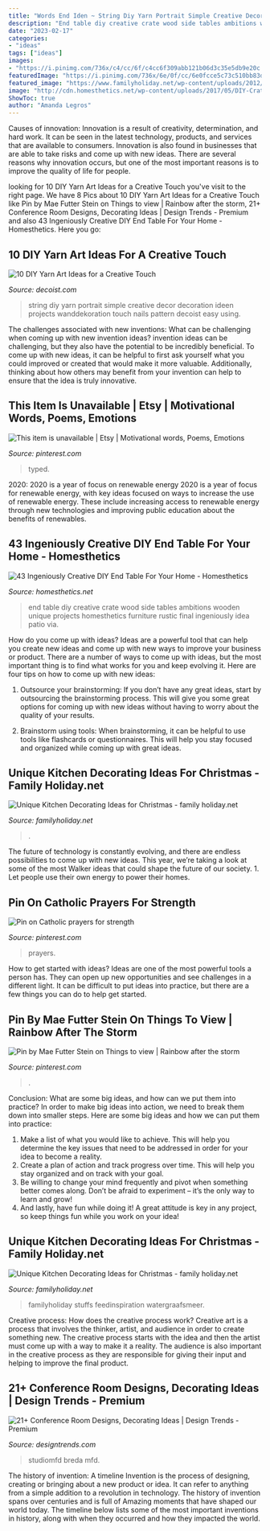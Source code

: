 ```yaml
---
title: "Words End Iden ~ String Diy Yarn Portrait Simple Creative Decor Decoration Ideen Projects Wanddekoration Touch Nails Pattern Decoist Easy Using"
description: "End table diy creative crate wood side tables ambitions wooden unique projects homesthetics furniture rustic final ingeniously idea patio via"
date: "2023-02-17"
categories:
- "ideas"
tags: ["ideas"]
images:
- "https://i.pinimg.com/736x/c4/cc/6f/c4cc6f309abb121b06d3c35e5db9e20c.jpg"
featuredImage: "https://i.pinimg.com/736x/6e/0f/cc/6e0fcce5c73c510bb83dde50c55eaf18.jpg"
featured_image: "https://www.familyholiday.net/wp-content/uploads/2012/12/Unique-Kitchen-Decorating-Ideas-for-Christmas_04.jpg"
image: "http://cdn.homesthetics.net/wp-content/uploads/2017/05/DIY-Crate-End-Table.jpg"
ShowToc: true
author: "Amanda Legros"
---
```



Causes of innovation:
Innovation is a result of creativity, determination, and hard work. It can be seen in the latest technology, products, and services that are available to consumers. Innovation is also found in businesses that are able to take risks and come up with new ideas. There are several reasons why innovation occurs, but one of the most important reasons is to improve the quality of life for people.

	

		
looking for 10 DIY Yarn Art Ideas for a Creative Touch you've visit to the right page. We have 8 Pics about 10 DIY Yarn Art Ideas for a Creative Touch like Pin by Mae Futter Stein on Things to view | Rainbow after the storm, 21+ Conference Room Designs, Decorating Ideas | Design Trends - Premium and also 43 Ingeniously Creative DIY End Table For Your Home - Homesthetics. Here you go:
		
    
## 10 DIY Yarn Art Ideas For A Creative Touch

<img loading=lazy src="http://cdn.decoist.com/wp-content/uploads/2013/06/String-art-portrait1.jpg" onerror="this.onerror=null;this.src='https://tse4.mm.bing.net/th?id=OIP.5IKx2UGUBS1ZFm4P66veXQHaLI&amp;pid=15.1';" alt="10 DIY Yarn Art Ideas for a Creative Touch">

_Source: decoist.com_

>string diy yarn portrait simple creative decor decoration ideen projects wanddekoration touch nails pattern decoist easy using. 

	

The challenges associated with new inventions: What can be challenging when coming up with new invention ideas?
invention ideas can be challenging, but they also have the potential to be incredibly beneficial. To come up with new ideas, it can be helpful to first ask yourself what you could improved or created that would make it more valuable. Additionally, thinking about how others may benefit from your invention can help to ensure that the idea is truly innovative.

    
## This Item Is Unavailable | Etsy | Motivational Words, Poems, Emotions

<img loading=lazy src="https://i.pinimg.com/736x/6e/0f/cc/6e0fcce5c73c510bb83dde50c55eaf18.jpg" onerror="this.onerror=null;this.src='https://tse3.mm.bing.net/th?id=OIP.9-_-8zgWQ3YXelbF0IQkaAHaJ8&amp;pid=15.1';" alt="This item is unavailable | Etsy | Motivational words, Poems, Emotions">

_Source: pinterest.com_

>typed. 

	

2020: 2020 is a year of focus on renewable energy
2020 is a year of focus for renewable energy, with key ideas focused on ways to increase the use of renewable energy. These include increasing access to renewable energy through new technologies and improving public education about the benefits of renewables.

    
## 43 Ingeniously Creative DIY End Table For Your Home - Homesthetics

<img loading=lazy src="http://cdn.homesthetics.net/wp-content/uploads/2017/05/DIY-Crate-End-Table.jpg" onerror="this.onerror=null;this.src='https://tse4.mm.bing.net/th?id=OIP.eqx6G1O45483aPgXLTxqqwHaKY&amp;pid=15.1';" alt="43 Ingeniously Creative DIY End Table For Your Home - Homesthetics">

_Source: homesthetics.net_

>end table diy creative crate wood side tables ambitions wooden unique projects homesthetics furniture rustic final ingeniously idea patio via. 

	

How do you come up with ideas?
Ideas are a powerful tool that can help you create new ideas and come up with new ways to improve your business or product. There are a number of ways to come up with ideas, but the most important thing is to find what works for you and keep evolving it. Here are four tips on how to come up with new ideas:
1. Outsource your brainstorming: If you don’t have any great ideas, start by outsourcing the brainstorming process. This will give you some great options for coming up with new ideas without having to worry about the quality of your results.

2. Brainstorm using tools: When brainstorming, it can be helpful to use tools like flashcards or questionnaires. This will help you stay focused and organized while coming up with great ideas.


    
## Unique Kitchen Decorating Ideas For Christmas - Family Holiday.net

<img loading=lazy src="https://www.familyholiday.net/wp-content/uploads/2012/12/Unique-Kitchen-Decorating-Ideas-for-Christmas_04.jpg" onerror="this.onerror=null;this.src='https://tse4.mm.bing.net/th?id=OIP.LmRYnXXZlgDVQOX6p8vjhAHaLG&amp;pid=15.1';" alt="Unique Kitchen Decorating Ideas for Christmas - family holiday.net">

_Source: familyholiday.net_

>. 

	

The future of technology is constantly evolving, and there are endless possibilities to come up with new ideas. This year, we’re taking a look at some of the most Walker ideas that could shape the future of our society. 1. Let people use their own energy to power their homes.

    
## Pin On Catholic Prayers For Strength

<img loading=lazy src="https://i.pinimg.com/736x/4b/2f/58/4b2f5820ac0275dc842bd6a984f5d038.jpg" onerror="this.onerror=null;this.src='https://tse2.mm.bing.net/th?id=OIP._QPRTUDfHJcd3GOWbezMBgHaJR&amp;pid=15.1';" alt="Pin on Catholic prayers for strength">

_Source: pinterest.com_

>prayers. 

	

How to get started with ideas?
Ideas are one of the most powerful tools a person has. They can open up new opportunities and see challenges in a different light. It can be difficult to put ideas into practice, but there are a few things you can do to help get started.

    
## Pin By Mae Futter Stein On Things To View | Rainbow After The Storm

<img loading=lazy src="https://i.pinimg.com/736x/c4/cc/6f/c4cc6f309abb121b06d3c35e5db9e20c.jpg" onerror="this.onerror=null;this.src='https://tse2.mm.bing.net/th?id=OIP.zm1O6MZhCQ6J6NLZBj8NNgHaI0&amp;pid=15.1';" alt="Pin by Mae Futter Stein on Things to view | Rainbow after the storm">

_Source: pinterest.com_

>. 

	

Conclusion: What are some big ideas, and how can we put them into practice?
In order to make big ideas into action, we need to break them down into smaller steps. Here are some big ideas and how we can put them into practice:
1. Make a list of what you would like to achieve. This will help you determine the key issues that need to be addressed in order for your idea to become a reality.
2. Create a plan of action and track progress over time. This will help you stay organized and on track with your goal.
3. Be willing to change your mind frequently and pivot when something better comes along. Don’t be afraid to experiment – it’s the only way to learn and grow!
4. And lastly, have fun while doing it! A great attitude is key in any project, so keep things fun while you work on your idea!

    
## Unique Kitchen Decorating Ideas For Christmas - Family Holiday.net

<img loading=lazy src="https://www.familyholiday.net/wp-content/uploads/2012/12/Unique-Kitchen-Decorating-Ideas-for-Christmas_10.jpg" onerror="this.onerror=null;this.src='https://tse3.mm.bing.net/th?id=OIP.ZjZtFlxjvJx3rMuk5ro2dQHaLG&amp;pid=15.1';" alt="Unique Kitchen Decorating Ideas for Christmas - family holiday.net">

_Source: familyholiday.net_

>familyholiday stuffs feedinspiration watergraafsmeer. 

	

Creative process: How does the creative process work?
Creative art is a process that involves the thinker, artist, and audience in order to create something new. The creative process starts with the idea and then the artist must come up with a way to make it a reality. The audience is also important in the creative process as they are responsible for giving their input and helping to improve the final product.

    
## 21+ Conference Room Designs, Decorating Ideas | Design Trends - Premium

<img loading=lazy src="https://images.designtrends.com/wp-content/uploads/2016/05/03084404/Conference-Room-with-High-Ceiling.jpg" onerror="this.onerror=null;this.src='https://tse1.mm.bing.net/th?id=OIP.zBV0nkyHu74_VUUYfrFCdgHaFE&amp;pid=15.1';" alt="21+ Conference Room Designs, Decorating Ideas | Design Trends - Premium">

_Source: designtrends.com_

>studiomfd breda mfd. 

	

The history of invention: A timeline
Invention is the process of designing, creating or bringing about a new product or idea. It can refer to anything from a simple addition to a revolution in technology. The history of invention spans over centuries and is full of Amazing moments that have shaped our world today. 
The timeline below lists some of the most important inventions in history, along with when they occurred and how they impacted the world.

